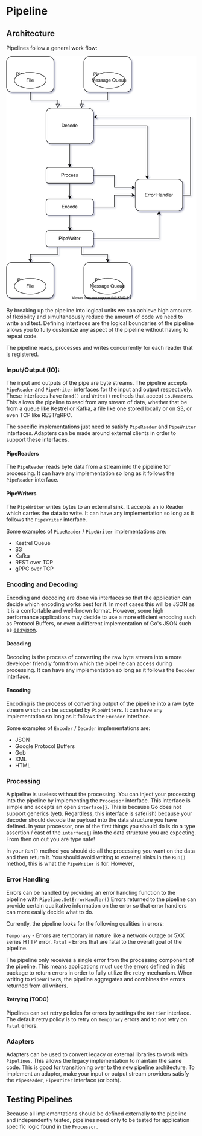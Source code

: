 # Pipeline

## Architecture

Pipelines follow a general work flow:

![Pipeline Overview](./pipeline.svg)

By breaking up the pipeline into logical units we can achieve high amounts of flexibility and simultaneously
reduce the amount of code we need to write and test. Defining interfaces are the logical boundaries of
the pipeline allows you to fully customize any aspect of the pipeline without having to repeat code.

The pipeline reads, processes and writes concurrently for each reader that is registered.


### Input/Output (IO): 

The input and outputs of the pipe are byte streams. The pipeline accepts `PipeReader` and `PipeWriter` interfaces
for the input and output respectively. These interfaces have `Read()` and `Write()` methods that accept `io.Reader`s.
This allows the pipeline to read from any stream of data, whether that be from a queue like Kestrel or Kafka,
a file like one stored locally or on S3, or even TCP like REST/gRPC.

The specific implementations just need to satisfy `PipeReader` and `PipeWriter` interfaces. Adapters
can be made around external clients in order to support these interfaces.

#### PipeReaders

The `PipeReader` reads byte data from a stream into the pipeline for processing. It can have 
any implementation so long as it follows the `PipeReader` interface.

#### PipeWriters

The `PipeWriter` writes bytes to an external sink. It accepts an io.Reader which carries
the data to write. It can have any implementation so long as it follows the `PipeWriter` interface.

Some examples of `PipeReader` / `PipeWriter` implementations are:
- Kestrel Queue
- S3
- Kafka
- REST over TCP
- gPPC over TCP

### Encoding and Decoding 

Encoding and decoding are done via interfaces so that the application can decide which encoding works best 
for it. In most cases this will be JSON as it is a comfortable and well-known format. However, some high 
performance applications may decide to use a more efficient encoding such as Protocol Buffers, or even
a different implementation of Go's JSON such as [easyjson](https://github.com/mailru/easyjson).

#### Decoding

Decoding is the process of converting the raw byte stream into a more developer friendly form
from which the pipeline can access during processing. It can have any implementation so long as it follows
the `Decoder` interface.

#### Encoding

Encoding is the process of converting output of the pipeline into a raw byte stream which can be accepted by
`PipeWriter`s. It can have any implementation so long as it follows the `Encoder` interface.

Some examples of `Encoder` / `Decoder` implementations are:
- JSON
- Google Protocol Buffers
- Gob
- XML
- HTML
 
### Processing

A pipeline is useless without the processing. You can inject your processing into the pipeline by implementing the
`Processor` interface. This interface is simple and accepts an open `interface{}`. This is because Go does not support
generics (yet). Regardless, this interface is safe(ish) because your decoder should decode the payload into the data
structure you have defined. In your processor, one of the first things you should do is do a type assertion / cast of
the `interface{}` into the data structure you are expecting. From then on out you are type safe!

In your `Run()` method you should do all the processing you want on the data and then return it. 
You should avoid writing to external sinks in the `Run()` method, this is what the `PipeWriter` is for. However,
 

### Error Handling

Errors can be handled by providing an error handling function to the pipeline with `Pipeline.SetErrorHandler()` 
Errors returned to the pipeline can provide certain qualitative information on the error so that error handlers
can more easily decide what to do. 

Currently, the pipeline looks for the following qualities in errors:

`Temporary` - Errors are temporary in nature like a network outage or 5XX series HTTP error.
`Fatal` - Errors that are fatal to the overall goal of the pipeline. 

The pipeline only receives a single error from the processing component of the pipeline.
This means applications must use the [errors](./errors.go) defined in this package to return 
errors in order to fully utilize the retry mechanism. When writing to `PipeWriter`s, the pipeline aggregates
and combines the errors returned from all writers.

#### Retrying (TODO)

Pipelines can set retry policies for errors by settings the `Retrier` interface.
The default retry policy is to retry on `Temporary` errors and to not retry on `Fatal` errors. 
 

### Adapters

Adapters can be used to convert legacy or external libraries to work with `Pipelines`.
This allows the legacy implementation to maintain the same code. This is good for transitioning
over to the new pipeline architecture. To implement an adapter, make your input or output stream providers 
satisfy the `PipeReader`, `PipeWriter` interface (or both).


## Testing Pipelines

Because all implementations should be defined externally to the pipeline and independently tested,
pipelines need only to be tested for application specific logic found in the `Processor`.
